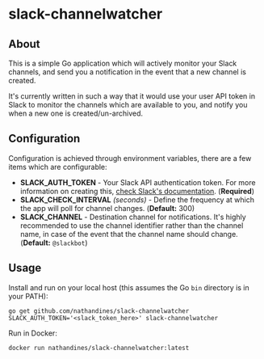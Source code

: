 # slack-channelwatcher

## About

This is a simple Go application which will actively monitor your Slack channels,
and send you a notification in the event that a new channel is created.

It's currently written in such a way that it would use your user API token in
Slack to monitor the channels which are available to you, and notify you when a
new one is created/un-archived.

## Configuration

Configuration is achieved through environment variables, there are a few items
which are configurable:

- **SLACK_AUTH_TOKEN** - Your Slack API authentication token. For more
  information on creating this, [check Slack's documentation](https://get.slack.help/hc/en-us/articles/215770388-Create-and-regenerate-API-tokens).
  (**Required**)
- **SLACK_CHECK_INTERVAL** *(seconds)* - Define the frequency at which the app
  will poll for channel changes. (**Default:** 300)
- **SLACK_CHANNEL** - Destination channel for notifications. It's highly
  recommended to use the channel identifier rather than the channel name, in
  case of the event that the channel name should change. (**Default:**
  `@slackbot`)

## Usage

Install and run on your local host (this assumes the Go `bin` directory is in your PATH):
```
go get github.com/nathandines/slack-channelwatcher
SLACK_AUTH_TOKEN='<slack_token_here>' slack-channelwatcher
```

Run in Docker:
```
docker run nathandines/slack-channelwatcher:latest
```
